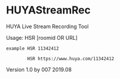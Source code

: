 # HUYAStreamRec
HUYA Live Stream Recording Tool

Usage: HSR [roomid OR URL]

    example HSR 11342412

            HSR https://www.huya.com/11342412

Version 1.0 by 007 2019.08
